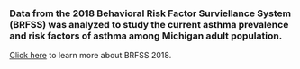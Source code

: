 ### Data from the 2018 Behavioral Risk Factor Surviellance System (BRFSS) was analyzed to study the current asthma prevalence and risk factors of asthma among Michigan adult population.  
[Click here](https://www.cdc.gov/brfss/annual_data/annual_2018.html) to learn more about BRFSS 2018.

